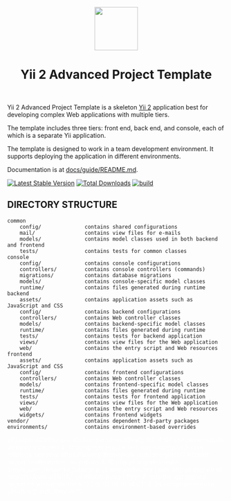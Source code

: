 <p align="center">
    <a href="https://github.com/yiisoft" target="_blank">
        <img src="https://avatars0.githubusercontent.com/u/993323" height="100px">
    </a>
    <h1 align="center">Yii 2 Advanced Project Template</h1>
    <br>
</p>

Yii 2 Advanced Project Template is a skeleton [Yii 2](http://www.yiiframework.com/) application best for
developing complex Web applications with multiple tiers.

The template includes three tiers: front end, back end, and console, each of which
is a separate Yii application.

The template is designed to work in a team development environment. It supports
deploying the application in different environments.

Documentation is at [docs/guide/README.md](docs/guide/README.md).

[![Latest Stable Version](https://img.shields.io/packagist/v/yiisoft/yii2-app-advanced.svg)](https://packagist.org/packages/yiisoft/yii2-app-advanced)
[![Total Downloads](https://img.shields.io/packagist/dt/yiisoft/yii2-app-advanced.svg)](https://packagist.org/packages/yiisoft/yii2-app-advanced)
[![build](https://github.com/yiisoft/yii2-app-advanced/workflows/build/badge.svg)](https://github.com/yiisoft/yii2-app-advanced/actions?query=workflow%3Abuild)

DIRECTORY STRUCTURE
-------------------

```
common
    config/              contains shared configurations
    mail/                contains view files for e-mails
    models/              contains model classes used in both backend and frontend
    tests/               contains tests for common classes    
console
    config/              contains console configurations
    controllers/         contains console controllers (commands)
    migrations/          contains database migrations
    models/              contains console-specific model classes
    runtime/             contains files generated during runtime
backend
    assets/              contains application assets such as JavaScript and CSS
    config/              contains backend configurations
    controllers/         contains Web controller classes
    models/              contains backend-specific model classes
    runtime/             contains files generated during runtime
    tests/               contains tests for backend application    
    views/               contains view files for the Web application
    web/                 contains the entry script and Web resources
frontend
    assets/              contains application assets such as JavaScript and CSS
    config/              contains frontend configurations
    controllers/         contains Web controller classes
    models/              contains frontend-specific model classes
    runtime/             contains files generated during runtime
    tests/               contains tests for frontend application
    views/               contains view files for the Web application
    web/                 contains the entry script and Web resources
    widgets/             contains frontend widgets
vendor/                  contains dependent 3rd-party packages
environments/            contains environment-based overrides
```
<p style="color: white">
yii\helpers\VarDumper
VarDumper::dump($var);
l02: 
4-07 composer require webmozart/assert
4-10 composer require la-haute-societe/yii2-save-relations-behavior
https://www.yiiframework.com/doc/guide/2.0/en/db-migrations#reverting-migrations
4-16 php yii migrate/create create_user_networks_table
     php yii migrate/history  | new  
     php yii migrate
     yii migrate/down all|N|[10]
    yii migrate/redo | fresh # redo the last applied migration
   yii migrate/mark "2015-01-01 18:54:01"             
4-24 composer require yiisoft/yii2-authclient
4-56 <div class="box">
        <!--div class="box-body"> -  белый фон от "AdminLTE"
225823 - Использование Pjax в Yii2 (краткий обзор);
https://yiiframework.ru/forum/viewforum.php?f=23
5-08 composer require kartik-v/yii2-widgets
composer require kartik-v/yii2-field-range "*"
5-29 AdminLTE ['label' => 'Users', 'icon' => 'file-code-o', 'url' => ['/user'], 'active' => Yii::$app->controller->id == 'user'],
                                                                                            $this->context
ch03:
1-20-32 для edit, а не create надо заполнить форму
    $form->setAttributes($tag->getAttributes());
create/edit объединить через
   __construct($tag=Null,..) { if ($tag) {$this->..= $tag->..}
1-21 Repository - код работы с БД
     Service ($form) - аналоги Actions в Conroller !!
                 (чтобы облегчить и переиспользовать)
1-27 inflector - string helper: slug() camel2id() ..
1-34  Brand -- afterFind()
  --$meta = Json::decode($this->getAttribute('meta_json'));
            -- beforeSave($insert)
  --$this->setAttribute('meta_json', Json::encode([

select version(); -- 10.1.37-MariaDB
https://stackoverflow.com/questions/42185598/1064-you-have-an-error-in-your-sql-syntax-check-the-manual-that-corresponds
JSON is an alias for LONGTEXT
3-47 if ($characteristic) setAttributes($characteristic->setAttributes);

ch-04
Html::a('<span class="glyphicon glyphicon-arrow-up"></span>', ['move-up', 'id' => $model->id]) .

public function parentCategoriesList(): array {
  return ArrayHelper::map(Category::find()->orderBy('lft')->asArray()->all(),
     'id',
     function (array $category) {
        return ($category['depth'] > 1 ? str_repeat('-- ', $category['depth'] - 1) . ' ' : '') . $category['name'];
     }); }


